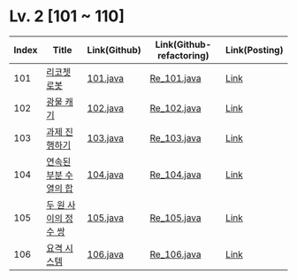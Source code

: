 # Lv. 2 \[101 ~ 110]

| Index | Title | Link(Github) | Link(Github-refactoring) | Link(Posting) |
|----|----|----|----|----|
| 101 | [리코쳇 로봇](https://school.programmers.co.kr/learn/courses/30/lessons/169199) | [101.java](https://github.com/2384320/Programmers-Algorithm/blob/main/Lv.2/101~110/101.java) | [Re_101.java](https://github.com/2384320/Programmers-Algorithm/blob/main/Lv.2/101~110/Re_101.java) | [Link](https://swift-badge-161.notion.site/Lv-2-101-ae030e8c3fff4e788ecec3708579caca?pvs=4) |
| 102 | [광물 캐기](https://school.programmers.co.kr/learn/courses/30/lessons/172927) | [102.java](https://github.com/2384320/Programmers-Algorithm/blob/main/Lv.2/101~110/102.java) | [Re_102.java](https://github.com/2384320/Programmers-Algorithm/blob/main/Lv.2/101~110/Re_102.java) | [Link](https://swift-badge-161.notion.site/Lv-2-102-39eabab15f6e45a99bcb870ff846312e?pvs=4) |
| 103 | [과제 진행하기](https://school.programmers.co.kr/learn/courses/30/lessons/176962) | [103.java](https://github.com/2384320/Programmers-Algorithm/blob/main/Lv.2/101~110/103.java) | [Re_103.java](https://github.com/2384320/Programmers-Algorithm/blob/main/Lv.2/101~110/Re_103.java) | [Link](https://swift-badge-161.notion.site/Lv-2-103-63f62d42c56a467da5484eb37b2bdea7?pvs=4) |
| 104 | [연속된 부분 수열의 합](https://school.programmers.co.kr/learn/courses/30/lessons/178870) | [104.java](https://github.com/2384320/Programmers-Algorithm/blob/main/Lv.2/101~110/104.java) | [Re_104.java](https://github.com/2384320/Programmers-Algorithm/blob/main/Lv.2/101~110/Re_104.java) | [Link]() |
| 105 | [두 원 사이의 정수 쌍](https://school.programmers.co.kr/learn/courses/30/lessons/181187) | [105.java](https://github.com/2384320/Programmers-Algorithm/blob/main/Lv.2/101~110/105.java) | [Re_105.java](https://github.com/2384320/Programmers-Algorithm/blob/main/Lv.2/101~110/Re_105.java) | [Link]() |
| 106 | [요격 시스템](https://school.programmers.co.kr/learn/courses/30/lessons/181187) | [106.java](https://github.com/2384320/Programmers-Algorithm/blob/main/Lv.2/101~110/106.java) | [Re_106.java](https://github.com/2384320/Programmers-Algorithm/blob/main/Lv.2/101~110/Re_106.java) | [Link]() |